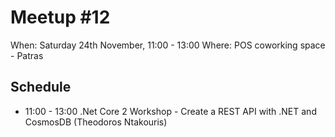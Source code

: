 # Meetup #12

When: Saturday 24th November, 11:00 - 13:00
Where: POS coworking space - Patras

## Schedule

- 11:00 - 13:00
  .Net Core 2 Workshop - Create a REST API with .NET and CosmosDB (Theodoros Ntakouris)
